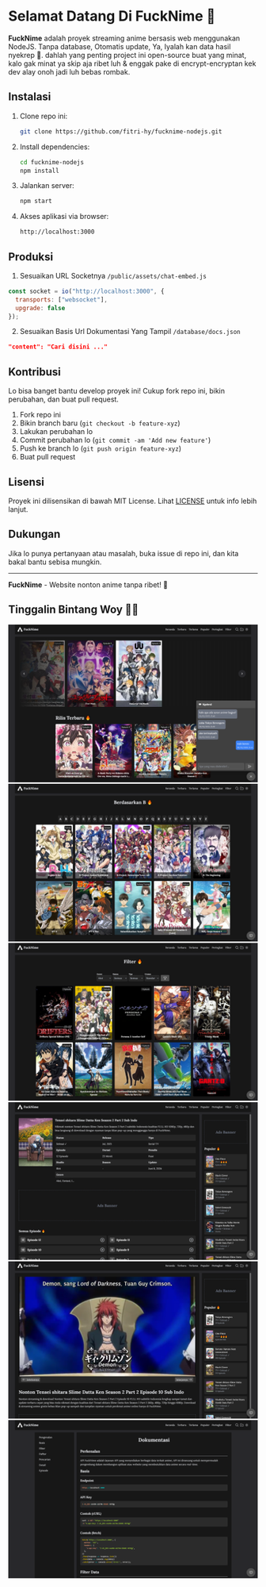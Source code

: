 # Selamat Datang Di FuckNime 🖕

**FuckNime** adalah proyek streaming anime bersasis web menggunakan NodeJS. Tanpa database, Otomatis update, Ya, Iyalah kan data hasil nyekrep 🖕. dahlah yang penting project ini open-source buat yang minat, kalo gak minat ya skip aja ribet luh & enggak pake di encrypt-encryptan kek dev alay onoh jadi luh bebas rombak.

## Instalasi

1. Clone repo ini:
    ```bash
    git clone https://github.com/fitri-hy/fucknime-nodejs.git
    ```
2. Install dependencies:
    ```bash
    cd fucknime-nodejs
    npm install
    ```
3. Jalankan server:
    ```bash
    npm start
    ```

4. Akses aplikasi via browser:
    ```bash
    http://localhost:3000
    ```

## Produksi

1. Sesuaikan URL Socketnya `/public/assets/chat-embed.js`

```javascript
const socket = io("http://localhost:3000", {
  transports: ["websocket"],
  upgrade: false
});
```

2. Sesuaikan Basis Url Dokumentasi Yang Tampil `/database/docs.json`

```json
"content": "Cari disini ..."
```

## Kontribusi

Lo bisa banget bantu develop proyek ini! Cukup fork repo ini, bikin perubahan, dan buat pull request.

1. Fork repo ini
2. Bikin branch baru (`git checkout -b feature-xyz`)
3. Lakukan perubahan lo
4. Commit perubahan lo (`git commit -am 'Add new feature'`)
5. Push ke branch lo (`git push origin feature-xyz`)
6. Buat pull request

## Lisensi

Proyek ini dilisensikan di bawah MIT License. Lihat [LICENSE](LICENSE) untuk info lebih lanjut.

## Dukungan

Jika lo punya pertanyaan atau masalah, buka issue di repo ini, dan kita bakal bantu sebisa mungkin.

---

**FuckNime** - Website nonton anime tanpa ribet! 🎉

## Tinggalin Bintang Woy 🖕🖕

<img src="./public/ss/1.png">
<img src="./public/ss/2.png">
<img src="./public/ss/3.png">
<img src="./public/ss/4.png">
<img src="./public/ss/5.png">
<img src="./public/ss/6.png">
